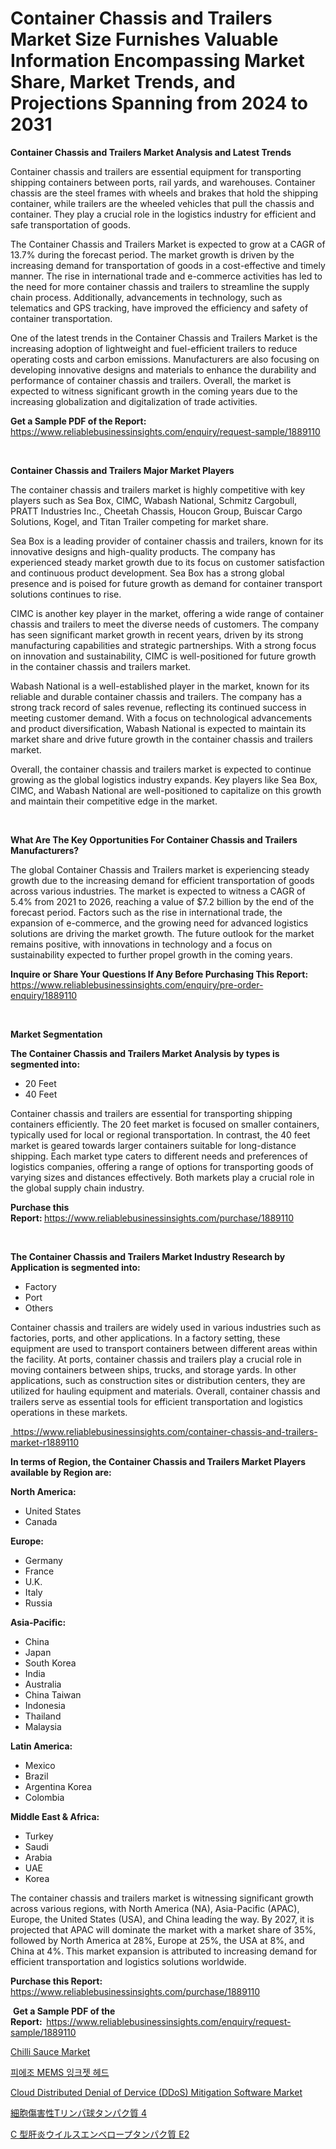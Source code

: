 <p><h1>Container Chassis and Trailers Market Size Furnishes Valuable Information Encompassing Market Share, Market Trends, and Projections Spanning from 2024 to 2031</h1></p><p><strong>Container Chassis and Trailers Market Analysis and Latest Trends</strong></p>
<p><p>Container chassis and trailers are essential equipment for transporting shipping containers between ports, rail yards, and warehouses. Container chassis are the steel frames with wheels and brakes that hold the shipping container, while trailers are the wheeled vehicles that pull the chassis and container. They play a crucial role in the logistics industry for efficient and safe transportation of goods.</p><p>The Container Chassis and Trailers Market is expected to grow at a CAGR of 13.7% during the forecast period. The market growth is driven by the increasing demand for transportation of goods in a cost-effective and timely manner. The rise in international trade and e-commerce activities has led to the need for more container chassis and trailers to streamline the supply chain process. Additionally, advancements in technology, such as telematics and GPS tracking, have improved the efficiency and safety of container transportation.</p><p>One of the latest trends in the Container Chassis and Trailers Market is the increasing adoption of lightweight and fuel-efficient trailers to reduce operating costs and carbon emissions. Manufacturers are also focusing on developing innovative designs and materials to enhance the durability and performance of container chassis and trailers. Overall, the market is expected to witness significant growth in the coming years due to the increasing globalization and digitalization of trade activities.</p></p>
<p><strong>Get a Sample PDF of the Report:&nbsp;</strong> <a href="https://www.reliablebusinessinsights.com/enquiry/request-sample/1889110">https://www.reliablebusinessinsights.com/enquiry/request-sample/1889110</a></p>
<p>&nbsp;</p>
<p><strong>Container Chassis and Trailers Major Market Players</strong></p>
<p><p>The container chassis and trailers market is highly competitive with key players such as Sea Box, CIMC, Wabash National, Schmitz Cargobull, PRATT Industries Inc., Cheetah Chassis, Houcon Group, Buiscar Cargo Solutions, Kogel, and Titan Trailer competing for market share.</p><p>Sea Box is a leading provider of container chassis and trailers, known for its innovative designs and high-quality products. The company has experienced steady market growth due to its focus on customer satisfaction and continuous product development. Sea Box has a strong global presence and is poised for future growth as demand for container transport solutions continues to rise.</p><p>CIMC is another key player in the market, offering a wide range of container chassis and trailers to meet the diverse needs of customers. The company has seen significant market growth in recent years, driven by its strong manufacturing capabilities and strategic partnerships. With a strong focus on innovation and sustainability, CIMC is well-positioned for future growth in the container chassis and trailers market.</p><p>Wabash National is a well-established player in the market, known for its reliable and durable container chassis and trailers. The company has a strong track record of sales revenue, reflecting its continued success in meeting customer demand. With a focus on technological advancements and product diversification, Wabash National is expected to maintain its market share and drive future growth in the container chassis and trailers market.</p><p>Overall, the container chassis and trailers market is expected to continue growing as the global logistics industry expands. Key players like Sea Box, CIMC, and Wabash National are well-positioned to capitalize on this growth and maintain their competitive edge in the market.</p></p>
<p>&nbsp;</p>
<p><strong>What Are The Key Opportunities For Container Chassis and Trailers Manufacturers?</strong></p>
<p><p>The global Container Chassis and Trailers market is experiencing steady growth due to the increasing demand for efficient transportation of goods across various industries. The market is expected to witness a CAGR of 5.4% from 2021 to 2026, reaching a value of $7.2 billion by the end of the forecast period. Factors such as the rise in international trade, the expansion of e-commerce, and the growing need for advanced logistics solutions are driving the market growth. The future outlook for the market remains positive, with innovations in technology and a focus on sustainability expected to further propel growth in the coming years.</p></p>
<p><strong>Inquire or Share Your Questions If Any Before Purchasing This Report:</strong> <a href="https://www.reliablebusinessinsights.com/enquiry/pre-order-enquiry/1889110">https://www.reliablebusinessinsights.com/enquiry/pre-order-enquiry/1889110</a></p>
<p>&nbsp;</p>
<p><strong>Market Segmentation</strong></p>
<p><strong>The Container Chassis and Trailers Market Analysis by types is segmented into:</strong></p>
<p><ul><li>20 Feet</li><li>40 Feet</li></ul></p>
<p><p>Container chassis and trailers are essential for transporting shipping containers efficiently. The 20 feet market is focused on smaller containers, typically used for local or regional transportation. In contrast, the 40 feet market is geared towards larger containers suitable for long-distance shipping. Each market type caters to different needs and preferences of logistics companies, offering a range of options for transporting goods of varying sizes and distances effectively. Both markets play a crucial role in the global supply chain industry.</p></p>
<p><strong>Purchase this Report:&nbsp;</strong><a href="https://www.reliablebusinessinsights.com/purchase/1889110">https://www.reliablebusinessinsights.com/purchase/1889110</a></p>
<p>&nbsp;</p>
<p><strong>The Container Chassis and Trailers Market Industry Research by Application is segmented into:</strong></p>
<p><ul><li>Factory</li><li>Port</li><li>Others</li></ul></p>
<p><p>Container chassis and trailers are widely used in various industries such as factories, ports, and other applications. In a factory setting, these equipment are used to transport containers between different areas within the facility. At ports, container chassis and trailers play a crucial role in moving containers between ships, trucks, and storage yards. In other applications, such as construction sites or distribution centers, they are utilized for hauling equipment and materials. Overall, container chassis and trailers serve as essential tools for efficient transportation and logistics operations in these markets.</p></p>
<p><a href="https://www.reliablebusinessinsights.com/container-chassis-and-trailers-market-r1889110">&nbsp;https://www.reliablebusinessinsights.com/container-chassis-and-trailers-market-r1889110</a></p>
<p><strong>In terms of Region, the Container Chassis and Trailers Market Players available by Region are:</strong></p>
<p>
    <p> <strong> North America: </strong>
        <ul>
            <li>United States</li>
            <li>Canada</li>
        </ul>
        </p> 
    <p> <strong> Europe: </strong>
        <ul>
            <li>Germany</li>
            <li>France</li>
            <li>U.K.</li>
            <li>Italy</li>
            <li>Russia</li>
        </ul>
        </p> 
    <p> <strong> Asia-Pacific: </strong>
        <ul>
            <li>China</li>
            <li>Japan</li>
            <li>South Korea</li>
            <li>India</li>
            <li>Australia</li>
            <li>China Taiwan</li>
            <li>Indonesia</li>
            <li>Thailand</li>
            <li>Malaysia</li>
        </ul>
        </p> 
    <p> <strong> Latin America: </strong>
        <ul>
            <li>Mexico</li>
            <li>Brazil</li>
            <li>Argentina Korea</li>
            <li>Colombia</li>
        </ul>
        </p> 
    <p> <strong> Middle East & Africa: </strong>
        <ul>
            <li>Turkey</li>
            <li>Saudi</li>
            <li>Arabia</li>
            <li>UAE</li>
            <li>Korea</li>
        </ul>
    </p>
    </p>
<p><p>The container chassis and trailers market is witnessing significant growth across various regions, with North America (NA), Asia-Pacific (APAC), Europe, the United States (USA), and China leading the way. By 2027, it is projected that APAC will dominate the market with a market share of 35%, followed by North America at 28%, Europe at 25%, the USA at 8%, and China at 4%. This market expansion is attributed to increasing demand for efficient transportation and logistics solutions worldwide.</p></p>
<p><strong>Purchase this Report: </strong><a href="https://www.reliablebusinessinsights.com/purchase/1889110">https://www.reliablebusinessinsights.com/purchase/1889110</a></p>
<p>&nbsp;<strong>Get a Sample PDF of the Report:&nbsp;&nbsp;</strong><a href="https://www.reliablebusinessinsights.com/enquiry/request-sample/1889110">https://www.reliablebusinessinsights.com/enquiry/request-sample/1889110</a></p>
<p><strong></strong></p>
<p><p><a href="https://issuu.com/reportprime-2/docs/chilli-sauce-market-size-2030.pptx">Chilli Sauce Market</a></p><p><a href="https://github.com/crfsywufhm81415/Market-Research-Report-List-2/blob/main/4687676111425.md">피에조 MEMS 잉크젯 헤드</a></p><p><a href="https://github.com/DarrenSipes1990/Market-Research-Report-List-1/blob/main/cloud-distributed-denial-of-dervice-ddos-mitigation-software-market.md">Cloud Distributed Denial of Dervice (DDoS) Mitigation Software Market</a></p><p><a href="https://github.com/EmoryYundt1935/Market-Research-Report-List-2/blob/main/6686707115328.md">細胞傷害性Tリンパ球タンパク質 4</a></p><p><a href="https://github.com/mcbeesbxa270/Market-Research-Report-List-2/blob/main/3147187115327.md">C 型肝炎ウイルスエンベロープタンパク質 E2</a></p></p>